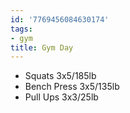 ```yaml
---
id: '7769456084630174'
tags:
- gym
title: Gym Day
---
```


- Squats 3x5/185lb
- Bench Press 3x5/135lb
- Pull Ups 3x3/25lb


